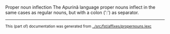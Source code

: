 Proper noun inflection
The Apurinã language proper nouns inflect in the same cases as regular
nouns, but with a colon (':') as separator.






* * *
<small>This (part of) documentation was generated from [../src/fst/affixes/propernouns.lexc](http://github.com/giellalt/lang-apu/blob/main/../src/fst/affixes/propernouns.lexc)</small>